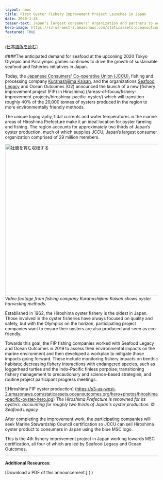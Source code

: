 ```yaml
---
layout: news
title: First Oyster Fishery Improvement Project Launches in Japan
date: 2020-1-28
teaser-text: Japan’s largest consumers' organization and partners to work towards sustainable oyster production in advance of 2020 Tokyo Olympics.
hero-image: https://s3-us-west-2.amazonaws.com/staticassets.oceanoutcomes.org/news+and+analysis/hero+images/tomamae-octopus-fip-launch-hero.jpg
featured: TRUE
---
```

<a href="" target="_blank">(日本語版を読む)</a>

####The anticipated demand for seafood at the upcoming 2020 Tokyo Olympic and Paralympic games continues to drive the growth of sustainable seafood and fisheries initiatives in Japan.

Today, the <a href="https://jccu.coop/eng/" target="_blank">Japanese Consumers' Co-operative Union (JCCU)</a>, fishing and processing company <a href="https://www.kurahasij.co.jp/" target="_blank">Kurahashijima Kaisan</a>, and the organizations <a href="http://www.seafoodlegacy.com/" target="_blank">Seafood Legacy</a> and Ocean Outcomes (O2) announced the launch of a new [fishery improvement project (FIP) in Hiroshima] (/areas-of-focus/fishery-improvement-projects/hiroshima-pacific-oyster/) which will transition roughly 40% of the 20,000 tonnes of oysters produced in the region to more environmentally friendly methods.

The unique topography, tidal currents and water temperatures in the marine areas of Hiroshima Prefecture make it an ideal location for oyster farming and fishing. The region accounts for approximately two thirds of Japan’s oyster production, much of which supplies JCCU, Japan’s largest consumer organization comprised of 29 million members.

<a href="http://www.youtube.com/watch?feature=player_embedded&v=UpD0lWQQutQ" target="_blank"><img src="http://img.youtube.com/vi/UpD0lWQQutQ/0.jpg" 
alt="牡蠣を育む収穫する" width="900" height="500" border="0" /></a>
*Video footage from fishing company Kurahashijima Kaisan shows oyster harvesting methods.*

Established in 1962, the Hiroshima oyster fishery is the oldest in Japan. Those involved in the oyster fisheries have always focused on quality and safety, but with the Olympics on the horizon, participating project companies want to ensure their oysters are also produced and seen as eco-friendly.

Towards this goal, the FIP fishing companies worked with Seafood Legacy and Ocean Outcomes in 2019 to assess their environmental impacts on the marine environment and then developed a workplan to mitigate those impacts going forward. These include monitoring fishery impacts on benthic habitats; decreasing fishery interactions with endangered species, such as loggerhead turtles and the Indo-Pacific finless porpoise; transitioning fishery management to precautionary and science-based strategies; and routine project participant progress meetings.

![Hiroshima FIP oyster production] (https://s3-us-west-2.amazonaws.com/staticassets.oceanoutcomes.org/hero+photos/hiroshima-pacific-oyster-hero.jpg) *The Hiroshima Prefecture is renowned for its oysters, accounting for roughly two thirds of Japan's oyster production. © Seafood Legacy*

After completing the improvement work, the participating companies will seek Marine Stewardship Council certification so JCCU can sell Hiroshima oyster product to consumers in Japan using the blue MSC logo. 

This is the 4th fishery improvement project in Japan working towards MSC certification, all four of which are led by Seafood Legacy and Ocean Outcomes.

----

**Additional Resources:**

[Download a PDF of this announcement.] ( )
